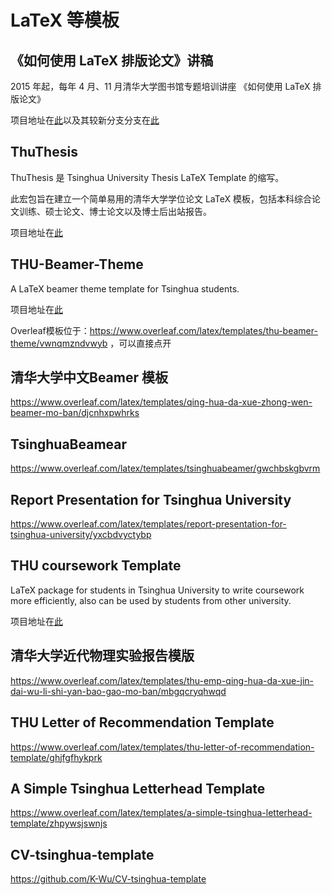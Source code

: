 # LaTeX 等模板

## 《如何使用 LaTeX 排版论文》讲稿

2015 年起，每年 4 月、11 月清华大学图书馆专题培训讲座 《如何使用 LaTeX 排版论文》

项目地址在[此](https://github.com/alick/thulib-latex-talk)以及其较新分支分支在[此](https://github.com/tuna/thulib-latex-talk)

## ThuThesis

ThuThesis 是 Tsinghua University Thesis LaTeX Template 的缩写。

此宏包旨在建立一个简单易用的清华大学学位论文 LaTeX 模板，包括本科综合论文训练、硕士论文、博士论文以及博士后出站报告。

项目地址在[此](https://github.com/tuna/thuthesis)

## THU-Beamer-Theme

A LaTeX beamer theme template for Tsinghua students.

项目地址在[此](https://github.com/Trinkle23897/THU-Beamer-Theme)

Overleaf模板位于：<https://www.overleaf.com/latex/templates/thu-beamer-theme/vwnqmzndvwyb> ，可以直接点开

## 清华大学中文Beamer 模板

<https://www.overleaf.com/latex/templates/qing-hua-da-xue-zhong-wen-beamer-mo-ban/djcnhxpwhrks>

## TsinghuaBeamear

<https://www.overleaf.com/latex/templates/tsinghuabeamer/gwchbskgbvrm>

## Report Presentation for Tsinghua University

<https://www.overleaf.com/latex/templates/report-presentation-for-tsinghua-university/yxcbdvyctybp>

## THU coursework Template

LaTeX package for students in Tsinghua University to write coursework more efficiently, also can be used by students from other university.

项目地址在[此](https://github.com/zhaofeng-shu33/THU-coursework-template)

## 清华大学近代物理实验报告模版

<https://www.overleaf.com/latex/templates/thu-emp-qing-hua-da-xue-jin-dai-wu-li-shi-yan-bao-gao-mo-ban/mbgqcryqhwqd>

## THU Letter of Recommendation Template

<https://www.overleaf.com/latex/templates/thu-letter-of-recommendation-template/ghjfgfhykprk>

## A Simple Tsinghua Letterhead Template

<https://www.overleaf.com/latex/templates/a-simple-tsinghua-letterhead-template/zhpywsjswnjs>

## CV-tsinghua-template

<https://github.com/K-Wu/CV-tsinghua-template>
